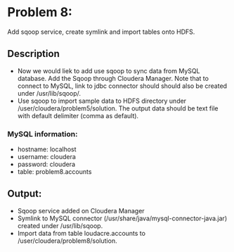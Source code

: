 # Problem 8: 
Add sqoop service, create symlink and import tables onto HDFS.
## Description
  * Now we would liek to add use sqoop to sync data from MySQL database. Add the Sqoop through Cloudera Manager. Note that to connect to MySQL,  link to jdbc connector should should also be created under /usr/lib/sqoop/. 
  * Use sqoop to import sample data to HDFS directory under /user/cloudera/problem5/solution. The output data should be text file with default delimiter (comma as default).
### MySQL information:  
  * hostname: localhost
  * username: cloudera
  * password: cloudera
  * table: problem8.accounts
## Output: 
  * Sqoop service added on Cloudera Manager
  * Symlink to MySQL connector (/usr/share/java/mysql-connector-java.jar) created under /usr/lib/sqoop.
  * Import data from table loudacre.accounts to /user/cloudera/problem8/solution.
